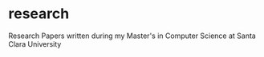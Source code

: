 # research
Research Papers written during my Master's in Computer Science at Santa Clara University
